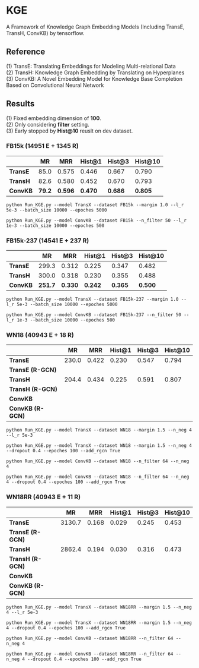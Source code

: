 # KGE
A Framework of Knowledge Graph Embedding Models (Including TransE, TransH, ConvKB) by tensorflow.  

## Reference
(1) TransE: Translating Embeddings for Modeling Multi-relational Data   
(2) TransH: Knowledge Graph Embedding by Translating on Hyperplanes  
(3) ConvKB: A Novel Embedding Model for Knowledge Base Completion Based on Convolutional Neural Network    

## Results 
(1) Fixed embedding dimension of **100**.  
(2) Only considering **filter** setting.  
(3) Early stopped by **Hist@10** reuslt on dev dataset.  

### FB15k (14951 E + 1345 R)
|            | **MR** | **MRR** |**Hist@1**|**Hist@3**|**Hist@10**|
|     --     |   --   |    --   |    --    |    --    |    --     |
| **TransE** | 85.0 | 0.575 | 0.446 | 0.667 | 0.790 |
| **TransH** | 82.6 | 0.580 | 0.452 | 0.670 | 0.793 |
| **ConvKB** | **79.2** | **0.596** | **0.470** | **0.686** | **0.805** |

```
python Run_KGE.py --model TransX --dataset FB15k --margin 1.0 --l_r 5e-3 --batch_size 10000 --epoches 5000
```
```
python Run_KGE.py --model ConvKB --dataset FB15k --n_filter 50 --l_r 1e-3 --batch_size 10000 --epoches 500
```

### FB15k-237 (14541 E + 237 R)
|            | **MR** | **MRR** |**Hist@1**|**Hist@3**|**Hist@10**|
|     --     |   --   |    --   |    --    |    --    |    --     |
| **TransE** | 299.3 | 0.312 | 0.225 | 0.347 | 0.482 |
| **TransH** | 300.0 | 0.318 | 0.230 | 0.355 | 0.488 |
| **ConvKB** | **251.7** | **0.330** | **0.242** | **0.365** | **0.500** |

```
python Run_KGE.py --model TransX --dataset FB15k-237 --margin 1.0 --l_r 5e-3 --batch_size 10000 --epoches 5000
```
```
python Run_KGE.py --model ConvKB --dataset FB15k-237 --n_filter 50 --l_r 1e-3 --batch_size 10000 --epoches 500
```

### WN18 (40943 E + 18 R)
|            | **MR** | **MRR** |**Hist@1**|**Hist@3**|**Hist@10**|
|     --     |   --   |    --   |    --    |    --    |    --     |
| **TransE** | 230.0 | 0.422 | 0.230 | 0.547 | 0.794 |
| **TransE (R-GCN)** | | | | | |
| **TransH** | 204.4 | 0.434 | 0.225 | 0.591 | 0.807 |
| **TransH (R-GCN)** | | | | | |
| **ConvKB** | | | | | |
| **ConvKB (R-GCN)** | | | | | |

```
python Run_KGE.py --model TransX --dataset WN18 --margin 1.5 --n_neg 4 --l_r 5e-3
```
```
python Run_KGE.py --model TransX --dataset WN18 --margin 1.5 --n_neg 4 --dropout 0.4 --epoches 100 --add_rgcn True
```
```
python Run_KGE.py --model ConvKB --dataset WN18 --n_filter 64 --n_neg 4
```
```
python Run_KGE.py --model ConvKB --dataset WN18 --n_filter 64 --n_neg 4 --dropout 0.4 --epoches 100 --add_rgcn True
```

### WN18RR (40943 E + 11 R)
|            | **MR** | **MRR** |**Hist@1**|**Hist@3**|**Hist@10**|
|     --     |   --   |    --   |    --    |    --    |    --     |
| **TransE** | 3130.7 | 0.168 | 0.029 | 0.245 | 0.453 |
| **TransE (R-GCN)** | | | | | |
| **TransH** | 2862.4 | 0.194 | 0.030 | 0.316 | 0.473 |
| **TransH (R-GCN)** | | | | | |
| **ConvKB** | | | | | |
| **ConvKB (R-GCN)** | | | | | |


```
python Run_KGE.py --model TransX --dataset WN18RR --margin 1.5 --n_neg 4 --l_r 5e-3
```
```
python Run_KGE.py --model TransX --dataset WN18RR --margin 1.5 --n_neg 4 --dropout 0.4 --epoches 100 --add_rgcn True
```
```
python Run_KGE.py --model ConvKB --dataset WN18RR --n_filter 64 --n_neg 4
```
```
python Run_KGE.py --model ConvKB --dataset WN18RR --n_filter 64 --n_neg 4 --dropout 0.4 --epoches 100 --add_rgcn True
```
